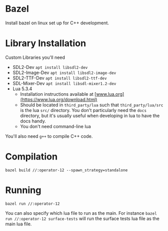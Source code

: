# Bazel

Install bazel on linux set up for C++ development.


# Library Installation

Custom Libraries you'll need

- SDL2-Dev `apt install libsdl2-dev`
- SDL2-Image-Dev `apt install libsdl2-image-dev`
- SDL2-TTF-Dev `apt install libsdl2-ttf-dev`
- SDL-Mixer-Dev `apt install libsdl-mixer1.2-dev`
- Lua 5.3.4
  - Installation instructions available at [www.lua.org](https://www.lua.org/download.html)
  - Should be located in `third_party/lua` such that `third_party/lua/src` is the lua `src/` directory. You don't particularly need the `docs` directory, but it's usually useful when developing in lua to have the docs handy.
  - You don't need command-line lua

You'll also need `g++` to compile C++ code.


# Compilation

    bazel build //:operator-12 --spawn_strategy=standalone
	

# Running

    bazel run //:operator-12
	
You can also specify which lua file to run as the main. For instance `bazel run //:operator-12 surface-tests` will run the surface tests lua file as the main lua file.

